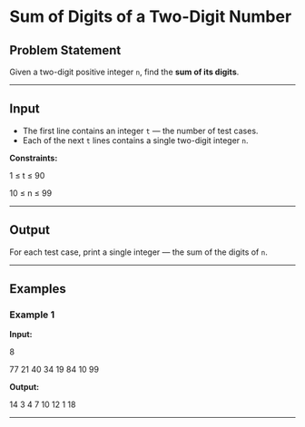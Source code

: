 # Sum of Digits of a Two-Digit Number

## Problem Statement
Given a two-digit positive integer `n`, find the **sum of its digits**.

---

## Input
- The first line contains an integer `t` — the number of test cases.  
- Each of the next `t` lines contains a single two-digit integer `n`.

**Constraints:**

1 ≤ t ≤ 90

10 ≤ n ≤ 99


---

## Output
For each test case, print a single integer — the sum of the digits of `n`.

---

## Examples

### Example 1
**Input:**

8

77
21
40
34
19
84
10
99


**Output:**

14
3
4
7
10
12
1
18


---
